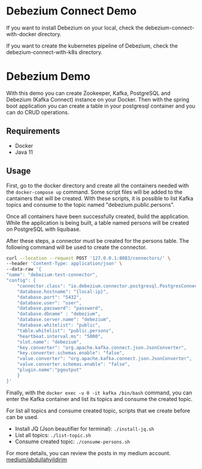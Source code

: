 # Debezium Connect Demo

If you want to install Debezium on your local, check the debezium-connect-with-docker directory.

If you want to create the kubernetes pipeline of Debezium, check the debezium-connect-with-k8s directory.


# Debezium Demo

With this demo you can create Zookeeper, Kafka, PostgreSQL and Debezium (Kafka Connect) instance on your Docker. Then with the spring boot application you can create a table in your postgresql container and you can do CRUD operations.


## Requirements

- Docker
- Java 11

## Usage

First, go to the docker directory and create all the containers needed with the ```docker-compose up``` command. Some script files will be added to the cantainers that will be created. With these scripts, it is possible to list Kafka topics and consume to the topic named "debezium.public.persons". 

Once all containers have been successfully created, build the application. While the application is being built, a table named persons will be created on PostgreSQL with liquibase.

After these steps, a connector must be created for the persons table. The following command will be used to create the connector.

```bash
curl --location --request POST '127.0.0.1:8083/connectors/' \
--header 'Content-Type: application/json' \
--data-raw '{ 
"name": "debezium-test-connector", 
"config": { 
	"connector.class": "io.debezium.connector.postgresql.PostgresConnector",
	"database.hostname": "{local-ip}", 
	"database.port": "5432", 
	"database.user": "user", 
	"database.password": "password", 
	"database.dbname" : "debezium",
	"database.server.name": "debezium", 
	"database.whitelist": "public", 
	"table.whitelist": "public.persons",
	"heartbeat.interval.ms": "5000",
	"slot.name": "debezium",
	"key.converter": "org.apache.kafka.connect.json.JsonConverter",
	"key.converter.schemas.enable": "false",
	"value.converter": "org.apache.kafka.connect.json.JsonConverter",
	"value.converter.schemas.enable": "false",
	"plugin.name":"pgoutput"
	} 
}'
```

Finally, with the ```docker exec -u 0 -it kafka /bin/bash``` command, you can enter the Kafka container and list its topics and consume the created topic.

For list all topics and consume created topic, scripts that we create before can be used. 

- Install JQ (Json beautifier for terminal): ```./install-jq.sh``` 
- List all topics: ```./list-topic.sh```
- Consume created topic: ```./consume-persons.sh```

For more details, you can review the posts in my medium account.
[medium/abdullahyildirim](https://medium.com/@abdullahyildirim)